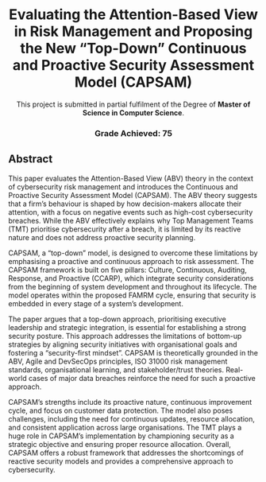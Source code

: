 <div align="center">

# Evaluating the Attention-Based View in Risk Management and Proposing the New “Top-Down” Continuous and Proactive Security Assessment Model (CAPSAM)

This project is submitted in partial fulfilment of the Degree of **Master of Science in Computer Science**.

### Grade Achieved: 75

</div>

## Abstract

This paper evaluates the Attention-Based View (ABV) theory in the context of cybersecurity risk management and introduces the Continuous and Proactive Security Assessment Model (CAPSAM). The ABV theory suggests that a firm’s behaviour is shaped by how decision-makers allocate their attention, with a focus on negative events such as high-cost cybersecurity breaches. While the ABV effectively explains why Top Management Teams (TMT) prioritise cybersecurity after a breach, it is limited by its reactive nature and does not address proactive security planning.

CAPSAM, a “top-down” model, is designed to overcome these limitations by emphasising a proactive and continuous approach to risk assessment. The CAPSAM framework is built on five pillars: Culture, Continuous, Auditing, Response, and Proactive (CCARP), which integrate security considerations from the beginning of system development and throughout its lifecycle. The model operates within the proposed FAMRM cycle, ensuring that security is embedded in every stage of a system’s development.

The paper argues that a top-down approach, prioritising executive leadership and strategic integration, is essential for establishing a strong security posture. This approach addresses the limitations of bottom-up strategies by aligning security initiatives with organisational goals and fostering a “security-first mindset”. CAPSAM is theoretically grounded in the ABV, Agile and DevSecOps principles, ISO 31000 risk management standards, organisational learning, and stakeholder/trust theories. Real-world cases of major data breaches reinforce the need for such a proactive approach.

CAPSAM’s strengths include its proactive nature, continuous improvement cycle, and focus on customer data protection. The model also poses challenges, including the need for continuous updates, resource allocation, and consistent application across large organisations. The TMT plays a huge role in CAPSAM’s implementation by championing security as a strategic objective and ensuring proper resource allocation. Overall, CAPSAM offers a robust framework that addresses the shortcomings of reactive security models and provides a comprehensive approach to cybersecurity.
